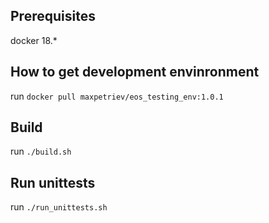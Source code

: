 

## Prerequisites
docker 18.*

## How to get development envinronment
run `docker pull maxpetriev/eos_testing_env:1.0.1`

## Build
run `./build.sh`

## Run unittests
run `./run_unittests.sh`
